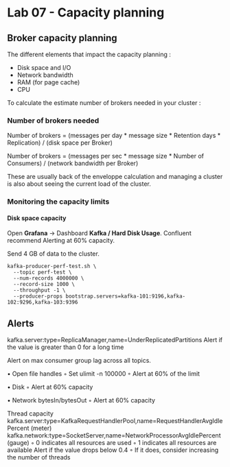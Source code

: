 # Lab 07 - Capacity planning

## Broker capacity planning

The different elements that impact the capacity planning :

- Disk space and I/O
- Network bandwidth
- RAM (for page cache)
- CPU

To calculate the estimate number of brokers needed in your cluster :

### Number of brokers needed

Number of brokers = (messages per day * message size * Retention days * Replication) / (disk space per Broker)

Number of brokers = (messages per sec * message size * Number of Consumers) / (network bandwidth per Broker)

These are usually back of the enveloppe calculation and managing a cluster is also about seeing the current load of the cluster.

### Monitoring the capacity limits

#### Disk space capacity

Open **Grafana** → Dashboard **Kafka / Hard Disk Usage**.
Confluent recommend Alerting at 60% capacity.

Send 4 GB of data to the cluster.

```shell
kafka-producer-perf-test.sh \
  --topic perf-test \
  --num-records 4000000 \
  --record-size 1000 \
  --throughput -1 \
  --producer-props bootstrap.servers=kafka-101:9196,kafka-102:9296,kafka-103:9396
```

## Alerts

kafka.server:type=ReplicaManager,name=UnderReplicatedPartitions
Alert if the value is greater than 0 for a long time

Alert on max consumer group lag across all topics.

• Open file handles
◦ Set ulimit -n 100000
◦ Alert at 60% of the limit


• Disk
◦ Alert at 60% capacity


• Network bytesIn/bytesOut
◦ Alert at 60% capacity


Thread capacity
kafka.server:type=KafkaRequestHandlerPool,name=RequestHandlerAvgIdlePercent (meter)
kafka.network:type=SocketServer,name=NetworkProcessorAvgIdlePercent (gauge)
◦ 0 indicates all resources are used
◦ 1 indicates all resources are available
Alert if the value drops below 0.4
◦ If it does, consider increasing the number of threads
